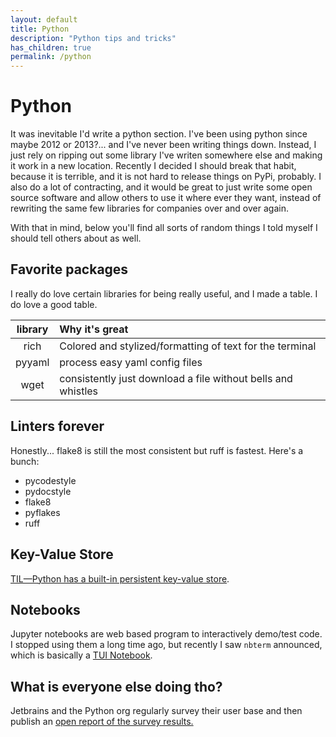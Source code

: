 ```yaml
---
layout: default
title: Python
description: "Python tips and tricks"
has_children: true
permalink: /python
---
```


# Python
It was inevitable I'd write a python section. I've been using python since
maybe 2012 or 2013?... and I've never been writing things down. Instead, I just
rely on ripping out some library I've writen somewhere else and making it work
in a new location. Recently I decided I should break that habit, because it is
terrible, and it is not hard to release things on PyPi, probably. I also do a
lot of contracting, and it would be great to just write some open source
software and allow others to use it where ever they want, instead of rewriting
the same few libraries for companies over and over again.

With that in mind, below you'll find all sorts of random things I told myself
I should tell others about as well.

## Favorite packages
I really do love certain libraries for being really useful, and I made a table.
I do love a good table.

| library | Why it's great                                               |
|:-------:|:-------------------------------------------------------------|
| rich    | Colored and stylized/formatting of text for the terminal     |
| pyyaml  | process easy yaml config files                               |
| wget    | consistently just download a file without bells and whistles |

## Linters forever
Honestly... flake8 is still the most consistent but ruff is fastest. Here's a bunch:
- pycodestyle
- pydocstyle
- flake8
- pyflakes
- ruff

## Key-Value Store
[TIL—Python has a built-in persistent key-value store](https://remusao.github.io/posts/python-dbm-module.html).

## Notebooks
Jupyter notebooks are web based program to interactively demo/test code.
I stopped using them a long time ago, but recently I saw `nbterm` announced,
which is basically a [TUI Notebook](https://blog.jupyter.org/nbterm-jupyter-notebooks-in-the-terminal-6a2b55d08b70).

## What is everyone else doing tho?
Jetbrains and the Python org regularly survey their user base and then publish
an [open report of the survey results.](https://lp.jetbrains.com/python-developers-survey-2021/)
